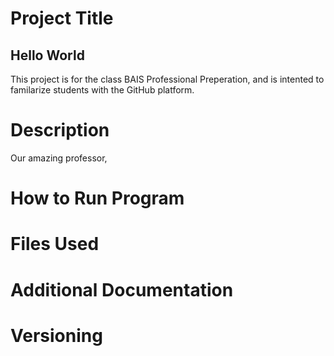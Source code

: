 
# Project Title 
## Hello World 
This project is for the class BAIS Professional Preperation, and is intented to familarize students with the GitHub platform. 

# Description 
Our amazing professor, 
# How to Run Program 

# Files Used

# Additional Documentation 

# Versioning 
